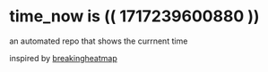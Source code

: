 # time_now is (( 1717239600880 ))

an automated repo that shows the currnent time

inspired by [breakingheatmap](https://github.com/breakingheatmap/breakingheatmap)